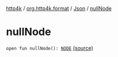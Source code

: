 [http4k](../../index.md) / [org.http4k.format](../index.md) / [Json](index.md) / [nullNode](./null-node.md)

# nullNode

`open fun nullNode(): `[`NODE`](index.md#NODE) [(source)](https://github.com/http4k/http4k/blob/master/http4k-core/src/main/kotlin/org/http4k/format/Json.kt#L60)